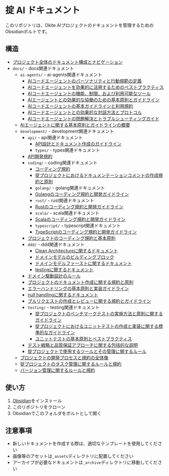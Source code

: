 # 掟 AI ドキュメント

このリポジトリは、Okite AIプロジェクトのドキュメントを管理するためのObsidianボルトです。

## 構造

- [プロジェクト全体のドキュメント構成とナビゲーション](docs.md)
- `docs/` - docs関連ドキュメント
  - `ai-agents/` - ai-agents関連ドキュメント
    - [AIコードエージェントのパーソナリティと行動規範の定義](docs/ai-agents/ai-01jpcvxfxt05asvwtmgzjcg80t.md)
    - [AIコードエージェントを効果的に活用するためのベストプラクティス](docs/ai-agents/best-practices-01jpcvxfxs0zr4jqmx1jn4f9rj.md)
    - [AIコードエージェントの機能、制限、および利用可能なツール](docs/ai-agents/capabilities-01jpcvxfxs0zr4jqmx1jn4f9rh.md)
    - [AIエージェントとの効果的な協働のための基本原則とガイドライン](docs/ai-agents/collaboration-01jpcvxfxs0zr4jqmx1jn4f9rg.md)
    - [AIコードエージェントの基本ガイドラインと利用規約](docs/ai-agents/guidelines-01jpcvxfxs0zr4jqmx1jn4f9rf.md)
    - [AIコードエージェントとの効果的な対話方法とプロトコル](docs/ai-agents/interaction-01jpcvxfxs0zr4jqmx1jn4f9re.md)
    - [AIコードエージェントの問題解決とトラブルシューティングガイド](docs/ai-agents/troubleshooting-01jpcvxfxra1qd2v1btrrz4s2z.md)
  - [AIエージェントに関する基本原則とガイドラインの概要](docs/ai-agents-01jpcvxfxa9zn7yzy0qtmgyq96.md)
  - `development/` - development関連ドキュメント
    - `api/` - api関連ドキュメント
      - [API設計とドキュメント作成のガイドライン](docs/development/api/guidelines-01jpcvxfxqe37ka9pn3xb4m9ys.md)
      - `types/` - types関連ドキュメント
    - [API開発規約](docs/development/api-01jpcvxfxqe37ka9pn3xb4m9yr.md)
    - `coding/` - coding関連ドキュメント
      - [コーディング規約](docs/development/coding/coding-standards-01jpcvxfxgyqe2jprh9hgn6xq9.md)
      - [掟プロジェクトにおけるドキュメンテーションコメントの作成規約と原則](docs/development/coding/doc-comment-01jpcvxfxgyqe2jprh9hgn6xq8.md)
      - `golang/` - golang関連ドキュメント
      - [Golangのコーディング規約と開発ガイドライン](docs/development/coding/golang-01jpcvxfxgyqe2jprh9hgn6xq7.md)
      - `rust/` - rust関連ドキュメント
      - [Rustのコーディング規約と開発ガイドライン](docs/development/coding/rust-01jpcvxfxf9jafj03jk1zks31y.md)
      - `scala/` - scala関連ドキュメント
      - [Scalaのコーディング規約と開発ガイドライン](docs/development/coding/scala-01jpcvxfxf9jafj03jk1zks31x.md)
      - `typescript/` - typescript関連ドキュメント
      - [TypeScriptのコーディング規約と開発ガイドライン](docs/development/coding/typescript-01jpcvxfxf9jafj03jk1zks31w.md)
    - [プロジェクトのコーディング規約と基本原則](docs/development/coding-01jpcvxfxca2m945xeb4tjn95b.md)
    - `ddd/` - ddd関連ドキュメント
      - [Clean Architectureに関するドキュメント](docs/development/ddd/clean-architecture-01jpcvxfxd87red8vvv00mjyy3.md)
      - [ドメインモデルのビルディングブロック](docs/development/ddd/domain-building-blocks-01jpcvxfxe99ev6x7f60xvbk8w.md)
      - [ドメインモデルファーストに関するドキュメント](docs/development/ddd/domain-model-first-01jpcvxfxf9jafj03jk1zks31v.md)
      - [testingに関するドキュメント](docs/development/ddd/testing-01jpcvxfxe99ev6x7f60xvbk8v.md)
    - [ドメイン駆動設計のルール](docs/development/ddd-01jpf07spf9d1wwnkcj4vyvt6h.md)
    - [プロジェクトのドキュメント作成に関する規約と原則](docs/development/document-01jpfcn4mphghcm0jaj3wy7b7j.md)
    - [エラーハンドリングの基本原則と実装ガイドライン](docs/development/error-handling-01jpcvxfxca2m945xeb4tjn959.md)
    - [null handlingに関するドキュメント](docs/development/null-handling-01jpcvxfxbfm6z9tc89zm9c37e.md)
    - [プルリクエストの作成とレビューに関する規約とガイドライン](docs/development/pull-request-01jpcvxfxbfm6z9tc89zm9c37d.md)
    - `testing/` - testing関連ドキュメント
      - [掟プロジェクトのベンチマークテストの実施方法と原則に関するガイドライン](docs/development/testing/benchmark-01jpcvxfxe99ev6x7f60xvbk8t.md)
      - [掟プロジェクトにおけるユニットテストの作成と実装に関する標準的なガイドライン](docs/development/testing/unit-01jpcvxfxd87red8vvv00mjyy4.md)
      - [ユニットテストの基本原則とベストプラクティス](docs/development/testing/unit-testing-01jpfcdnrsxk3j5vqvjgqp2f6t.md)
    - [テスト戦略と品質保証アプローチに関する包括的な説明](docs/development/testing-01jpcvxfxbfm6z9tc89zm9c37c.md)
    - [掟プロジェクトで使用するツールとその管理に関するルール](docs/development/tools-01jpcvxfxbfm6z9tc89zm9c37b.md)
  - [プロジェクトの開発プロセスと規約の全体像](docs/development-01jpcvxfxa9zn7yzy0qtmgyq95.md)
  - [掟プロジェクトのタスク管理に関するルールと規約](docs/task-management-01jpcvxfxa9zn7yzy0qtmgyq94.md)
  - [バージョン管理に関するルールと規約](docs/version-control-01jpcvxfx55p8nwtffy3fxgd3b.md)




## 使い方

1. [Obsidian](https://obsidian.md/)をインストール
2. このリポジトリをクローン
3. Obsidianでこのフォルダをボルトとして開く

## 注意事項

- 新しいドキュメントを作成する際は、適切なテンプレートを使用してください
- 画像等のアセットは`_assets`ディレクトリに配置してください
- アーカイブが必要なドキュメントは`_archive`ディレクトリに移動してください
